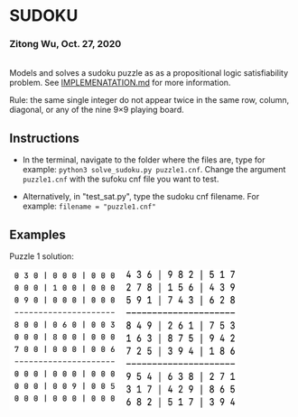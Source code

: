 # SUDOKU

### Zitong Wu, Oct. 27, 2020

<br >  
Models and solves a sudoku puzzle as as a propositional logic satisfiability problem. See <a href="https://github.com/zitongwu0301/Sudoku_Solver/blob/master/IMPLEMENTATION.md">IMPLEMENATATION.md</a> for more information.

Rule: the same single integer do not appear twice in the same row, column, diagonal, or any of the nine 9×9 playing board.


## Instructions
* In the terminal, navigate to the folder where the files are, type for example: `python3 solve_sudoku.py puzzle1.cnf`. Change the argument `puzzle1.cnf` with the sufoku cnf file you want to test.

* Alternatively, in "test_sat.py", type the sudoku cnf filename. For example: `filename = "puzzle1.cnf"`

## Examples
Puzzle 1 solution:

<img src="images/puzzle1_unsolved.png" width = 200
 height="250"/> <img src="images/puzzle1.png" width = "200" height="250"/> 
